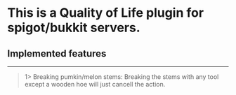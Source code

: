 # This is a Quality of Life plugin for spigot/bukkit servers.

## Implemented features
---
>1\> Breaking pumkin/melon stems:
    Breaking the stems with any tool except a wooden hoe will just cancell the action.
